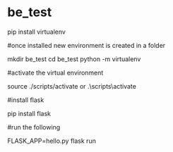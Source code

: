 # be_test

pip install virtualenv

#once installed new environment is created in a folder


mkdir be_test
cd be_test
python -m virtualenv

#activate the virtual environment


source ./scripts/activate
or
.\scripts\activate

#install flask


pip install flask

#run the following


FLASK_APP=hello.py flask run
